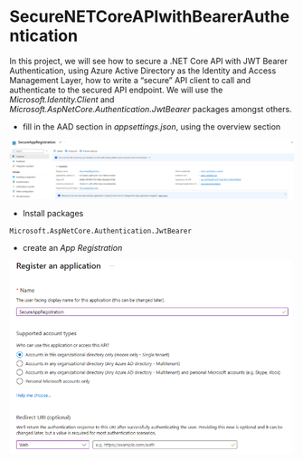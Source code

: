 # SecureNETCoreAPIwithBearerAuthentication

In this project, we will see how to secure a .NET Core API with JWT Bearer Authentication, using Azure Active Directory as the Identity and Access Management Layer,  how to write a “secure” API client to call and authenticate to the secured API endpoint. We will use the *Microsoft.Identity.Client* and *Microsoft.AspNetCore.Authentication.JwtBearer* packages amongst others.

- fill in the AAD section in *appsettings.json*, using the overview section
<img src="/pictures/app_registration.png" title="app registration"  width="900">

- Install packages
```
Microsoft.AspNetCore.Authentication.JwtBearer
```

- create an *App Registration*
<img src="/pictures/app_registration1.png" title="app registration"  width="500">
